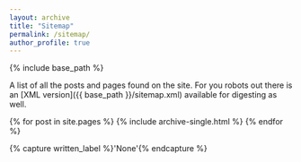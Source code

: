```yaml
---
layout: archive
title: "Sitemap"
permalink: /sitemap/
author_profile: true
---
```


{% include base_path %}

A list of all the posts and pages found on the site. For you robots out there is an [XML version]({{ base_path }}/sitemap.xml) available for digesting as well.

<!-- <h2>Pages</h2> -->
{% for post in site.pages %}
  {% include archive-single.html %}
{% endfor %}

<!-- <h2>Posts</h2>
{% for post in site.posts %}
  {% include archive-single.html %}
{% endfor %} -->

{% capture written_label %}'None'{% endcapture %}

<!-- {% for collection in site.collections %}
	{% unless collection.output == false or collection.label == "posts" %}
	  {% capture label %}{{ collection.label }}{% endcapture %}
	  {% if label != written_label %}
	  <h2>{{ label }}</h2>
	  {% capture written_label %}{{ label }}{% endcapture %}
	  {% endif %}
	{% endunless %}
	{% for post in collection.docs %}
	  {% unless collection.output == false or collection.label == "posts" %}
	  {% include archive-single.html %}
	  {% endunless %}
	{% endfor %}
{% endfor %} -->
